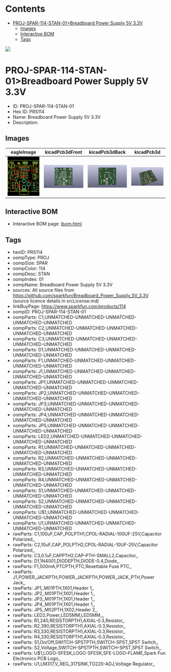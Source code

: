 



Contents
========

* [PROJ-SPAR-114-STAN-01>Breadboard Power Supply 5V 3.3V](#proj-spar-114-stan-01breadboard-power-supply-5v-33v)
	* [Images](#images)
	* [Interactive BOM](#interactive-bom)
	* [Tags](#tags)
  
![][im]
# PROJ-SPAR-114-STAN-01>Breadboard Power Supply 5V 3.3V

- ID: PROJ-SPAR-114-STAN-01
- Hex ID: PRS114
- Name: Breadboard Power Supply 5V 3.3V
- Description: 

## Images
  
  

|eagleImage|kicadPcb3dFront|kicadPcb3dBack|kicadPcb3d|
| :---: | :---: | :---: | :---: |
|[![eagleImage](eagleImage_140.png)](eagleImage_.png)|[![kicadPcb3dFront](kicadPcb3dFront_140.png)](kicadPcb3dFront_.png)|[![kicadPcb3dBack](kicadPcb3dBack_140.png)](kicadPcb3dBack_.png)|[![kicadPcb3d](kicadPcb3d_140.png)](kicadPcb3d_.png)|

## Interactive BOM

- Interactive BOM page: [ibom.html](kicad/bom/ibom.html)

## Tags

- hexID: PRS114
- oompType: PROJ
- oompSize: SPAR
- oompColor: 114
- oompDesc: STAN
- oompIndex: 01
- oompName: Breadboard Power Supply 5V 3.3V
- sources: All source files from https://github.com/sparkfun/Breadboard_Power_Supply_5V_3.3V (source licence details in srcLicense.md)
- linkBuyPage: https://www.sparkfun.com/products/114
- oompID: PROJ-SPAR-114-STAN-01
- oompParts: C1,UNMATCHED-UNMATCHED-UNMATCHED-UNMATCHED-UNMATCHED
- oompParts: C2,UNMATCHED-UNMATCHED-UNMATCHED-UNMATCHED-UNMATCHED
- oompParts: C3,UNMATCHED-UNMATCHED-UNMATCHED-UNMATCHED-UNMATCHED
- oompParts: D1,UNMATCHED-UNMATCHED-UNMATCHED-UNMATCHED-UNMATCHED
- oompParts: F1,UNMATCHED-UNMATCHED-UNMATCHED-UNMATCHED-UNMATCHED
- oompParts: J1,UNMATCHED-UNMATCHED-UNMATCHED-UNMATCHED-UNMATCHED
- oompParts: JP1,UNMATCHED-UNMATCHED-UNMATCHED-UNMATCHED-UNMATCHED
- oompParts: JP2,UNMATCHED-UNMATCHED-UNMATCHED-UNMATCHED-UNMATCHED
- oompParts: JP3,UNMATCHED-UNMATCHED-UNMATCHED-UNMATCHED-UNMATCHED
- oompParts: JP4,UNMATCHED-UNMATCHED-UNMATCHED-UNMATCHED-UNMATCHED
- oompParts: JP5,UNMATCHED-UNMATCHED-UNMATCHED-UNMATCHED-UNMATCHED
- oompParts: LED2,UNMATCHED-UNMATCHED-UNMATCHED-UNMATCHED-UNMATCHED
- oompParts: R1,UNMATCHED-UNMATCHED-UNMATCHED-UNMATCHED-UNMATCHED
- oompParts: R2,UNMATCHED-UNMATCHED-UNMATCHED-UNMATCHED-UNMATCHED
- oompParts: R3,UNMATCHED-UNMATCHED-UNMATCHED-UNMATCHED-UNMATCHED
- oompParts: R4,UNMATCHED-UNMATCHED-UNMATCHED-UNMATCHED-UNMATCHED
- oompParts: S1,UNMATCHED-UNMATCHED-UNMATCHED-UNMATCHED-UNMATCHED
- oompParts: S2,UNMATCHED-UNMATCHED-UNMATCHED-UNMATCHED-UNMATCHED
- oompParts: U$1,UNMATCHED-UNMATCHED-UNMATCHED-UNMATCHED-UNMATCHED
- oompParts: U1,UNMATCHED-UNMATCHED-UNMATCHED-UNMATCHED-UNMATCHED
- rawParts: C1,100uF,CAP_POLPTH1,CPOL-RADIAL-100UF-25V,Capacitor Polarized,,
- rawParts: C2,10uF,CAP_POLPTH2,CPOL-RADIAL-10UF-25V,Capacitor Polarized,,
- rawParts: C3,0.1uF,CAPPTH2,CAP-PTH-SMALL2,Capacitor,,
- rawParts: D1,1N4001,DIODEPTH,DIODE-0.4,Diode,,
- rawParts: F1,500mA,PTCPTH,PTC,Resettable Fuse PTC,,
- rawParts: J1,POWER_JACKPTH,POWER_JACKPTH,POWER_JACK_PTH,Power Jack,,
- rawParts: JP1,,M01PTH,1X01,Header 1,,
- rawParts: JP2,,M01PTH,1X01,Header 1,,
- rawParts: JP3,,M01PTH,1X01,Header 1,,
- rawParts: JP4,,M01PTH,1X01,Header 1,,
- rawParts: JP5,,M02PTH,1X02,Header 2,,
- rawParts: LED2,Power,LED5MM,LED5MM,,,
- rawParts: R1,240,RESISTORPTH1,AXIAL-0.3,Resistor,,
- rawParts: R2,390,RESISTORPTH1,AXIAL-0.3,Resistor,,
- rawParts: R3,330,RESISTORPTH1,AXIAL-0.3,Resistor,,
- rawParts: R4,330,RESISTORPTH1,AXIAL-0.3,Resistor,,
- rawParts: S1,On/Off,SWITCH-SPSTPTH,SWITCH-SPST,SPST Switch,,
- rawParts: S2,Voltage,SWITCH-SPSTPTH,SWITCH-SPST,SPST Switch,,
- rawParts: U$1,LOGO-SFESK,LOGO-SFESK,SFE-LOGO-FLAME,Spark Fun Electronics PCB Logo,,
- rawParts: U1,LM317,V_REG_317SINK,TO220-ADJ,Voltage Regulator,,



[im]: kicadPcb3d_450.png
